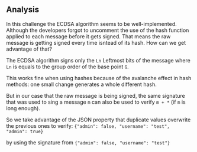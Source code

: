 ## Analysis
In this challenge the ECDSA algorithm seems to be well-implemented. Although the developers forgot to uncomment the use of the hash function applied to each message before it gets signed. That means the raw message is getting signed every time isntead of its hash. How can we get advantage of that?

The ECDSA algorithm signs only the `Ln` Leftmost bits of the message where `Ln` is equals to the group order of the base point `G`.

This works fine when using hashes because of the avalanche effect in hash methods: one small change generates a whole different hash.

But in our case that the raw message is being signed, the same signature that was used to sing a message `m`
can also be used to verify `m + *` (if `m` is long enough).

So we take advantage of the JSON property that duplicate values overwrite the previous ones to verify:
`{"admin": false, "username": "test", "admin": true}` 

by using the signature from  `{"admin": false, "username": "test"}`